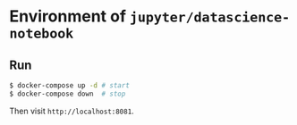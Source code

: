 # Environment of `jupyter/datascience-notebook`

## Run

```bash
$ docker-compose up -d # start
$ docker-compose down  # stop
```

Then visit `http://localhost:8081`.